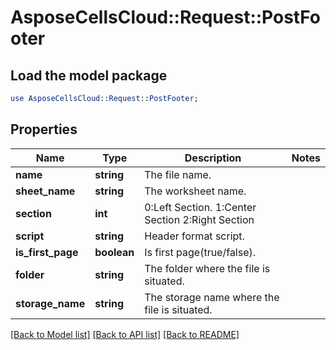# AsposeCellsCloud::Request::PostFooter 

## Load the model package
```perl
use AsposeCellsCloud::Request::PostFooter;
```

## Properties
Name | Type | Description | Notes
------------ | ------------- | ------------- | -------------
**name** | **string** | The file name. |
**sheet_name** | **string** | The worksheet name. |
**section** | **int** | 0:Left Section. 1:Center Section 2:Right Section |
**script** | **string** | Header format script. |
**is_first_page** | **boolean** | Is first page(true/false). |
**folder** | **string** | The folder where the file is situated. |
**storage_name** | **string** | The storage name where the file is situated. |  

[[Back to Model list]](../README.md#documentation-for-requests) [[Back to API list]](../README.md#documentation-for-api-endpoints) [[Back to README]](../README.md)

